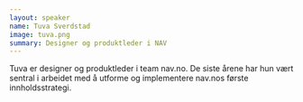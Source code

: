 ```yaml
---
layout: speaker
name: Tuva Sverdstad
image: tuva.png
summary: Designer og produktleder i NAV 
---
```

Tuva er designer og produktleder i team nav.no. De siste årene har hun vært sentral i arbeidet med å utforme og implementere nav.nos første innholdsstrategi. 

